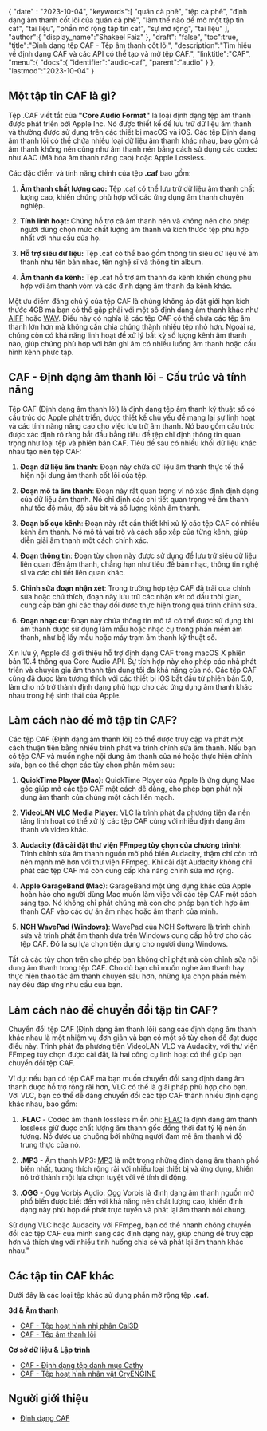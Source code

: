 {
"date" :  "2023-10-04",
   "keywords":[
"quán cà phê",
"tệp cà phê",
"định dạng âm thanh cốt lõi của quán cà phê",
"làm thế nào để mở một tập tin caf",
"tài liệu",
"phần mở rộng tập tin caf",
"sự mở rộng",
"tài liệu"
],
   "author":{
"display_name":"Shakeel Faiz"
},
"draft": "false",
"toc":true,
"title":"Định dạng tệp CAF - Tệp âm thanh cốt lõi",
   "description":"Tìm hiểu về định dạng CAF và các API có thể tạo và mở tệp CAF.",
   "linktitle":"CAF",
   "menu":{
      "docs":{
         "identifier":"audio-caf",
         "parent":"audio"
}
},
"lastmod":"2023-10-04"
}

## Một tập tin CAF là gì?

Tệp .CAF viết tắt của **"Core Audio Format"** là loại định dạng tệp âm thanh được phát triển bởi Apple Inc. Nó được thiết kế để lưu trữ dữ liệu âm thanh và thường được sử dụng trên các thiết bị macOS và iOS. Các tệp Định dạng âm thanh lõi có thể chứa nhiều loại dữ liệu âm thanh khác nhau, bao gồm cả âm thanh không nén cũng như âm thanh nén bằng cách sử dụng các codec như AAC (Mã hóa âm thanh nâng cao) hoặc Apple Lossless.

Các đặc điểm và tính năng chính của tệp **.caf** bao gồm:

1. **Âm thanh chất lượng cao:** Tệp .caf có thể lưu trữ dữ liệu âm thanh chất lượng cao, khiến chúng phù hợp với các ứng dụng âm thanh chuyên nghiệp.

2. **Tính linh hoạt:** Chúng hỗ trợ cả âm thanh nén và không nén cho phép người dùng chọn mức chất lượng âm thanh và kích thước tệp phù hợp nhất với nhu cầu của họ.

3. **Hỗ trợ siêu dữ liệu:** Tệp .caf có thể bao gồm thông tin siêu dữ liệu về âm thanh như tên bản nhạc, tên nghệ sĩ và thông tin album.

4. **Âm thanh đa kênh:** Tệp .caf hỗ trợ âm thanh đa kênh khiến chúng phù hợp với âm thanh vòm và các định dạng âm thanh đa kênh khác.

Một ưu điểm đáng chú ý của tệp CAF là chúng không áp đặt giới hạn kích thước 4GB mà bạn có thể gặp phải với một số định dạng âm thanh khác như [AIFF](/vi/audio/aiff/) hoặc [WAV](/vi/audio/wav/). Điều này có nghĩa là các tệp CAF có thể chứa các tệp âm thanh lớn hơn mà không cần chia chúng thành nhiều tệp nhỏ hơn. Ngoài ra, chúng còn có khả năng linh hoạt để xử lý bất kỳ số lượng kênh âm thanh nào, giúp chúng phù hợp với bản ghi âm có nhiều luồng âm thanh hoặc cấu hình kênh phức tạp.

## CAF - Định dạng âm thanh lõi - Cấu trúc và tính năng

Tệp CAF (Định dạng âm thanh lõi) là định dạng tệp âm thanh kỹ thuật số có cấu trúc do Apple phát triển, được thiết kế chủ yếu để mang lại sự linh hoạt và các tính năng nâng cao cho việc lưu trữ âm thanh. Nó bao gồm cấu trúc được xác định rõ ràng bắt đầu bằng tiêu đề tệp chỉ định thông tin quan trọng như loại tệp và phiên bản CAF. Tiêu đề sau có nhiều khối dữ liệu khác nhau tạo nên tệp CAF:

1. **Đoạn dữ liệu âm thanh**: Đoạn này chứa dữ liệu âm thanh thực tế thể hiện nội dung âm thanh cốt lõi của tệp.
    












2. **Đoạn mô tả âm thanh**: Đoạn này rất quan trọng vì nó xác định định dạng của dữ liệu âm thanh. Nó chỉ định các chi tiết quan trọng về âm thanh như tốc độ mẫu, độ sâu bit và số lượng kênh âm thanh.
    












3. **Đoạn bố cục kênh**: Đoạn này rất cần thiết khi xử lý các tệp CAF có nhiều kênh âm thanh. Nó mô tả vai trò và cách sắp xếp của từng kênh, giúp diễn giải âm thanh một cách chính xác.
    












4. **Đoạn thông tin**: Đoạn tùy chọn này được sử dụng để lưu trữ siêu dữ liệu liên quan đến âm thanh, chẳng hạn như tiêu đề bản nhạc, thông tin nghệ sĩ và các chi tiết liên quan khác.
    












5. **Chỉnh sửa đoạn nhận xét**: Trong trường hợp tệp CAF đã trải qua chỉnh sửa hoặc chú thích, đoạn này lưu trữ các nhận xét có dấu thời gian, cung cấp bản ghi các thay đổi được thực hiện trong quá trình chỉnh sửa.
    












6. **Đoạn nhạc cụ**: Đoạn này chứa thông tin mô tả có thể được sử dụng khi âm thanh được sử dụng làm mẫu hoặc nhạc cụ trong phần mềm âm thanh, như bộ lấy mẫu hoặc máy trạm âm thanh kỹ thuật số.
    













Xin lưu ý, Apple đã giới thiệu hỗ trợ định dạng CAF trong macOS X phiên bản 10.4 thông qua Core Audio API. Sự tích hợp này cho phép các nhà phát triển và chuyên gia âm thanh tận dụng tối đa khả năng của nó. Các tệp CAF cũng đã được làm tương thích với các thiết bị iOS bắt đầu từ phiên bản 5.0, làm cho nó trở thành định dạng phù hợp cho các ứng dụng âm thanh khác nhau trong hệ sinh thái của Apple.

## Làm cách nào để mở tập tin CAF?

Các tệp CAF (Định dạng âm thanh lõi) có thể được truy cập và phát một cách thuận tiện bằng nhiều trình phát và trình chỉnh sửa âm thanh. Nếu bạn có tệp CAF và muốn nghe nội dung âm thanh của nó hoặc thực hiện chỉnh sửa, bạn có thể chọn các tùy chọn phần mềm sau:

1. **QuickTime Player (Mac)**: QuickTime Player của Apple là ứng dụng Mac gốc giúp mở các tệp CAF một cách dễ dàng, cho phép bạn phát nội dung âm thanh của chúng một cách liền mạch.
    












2. **VideoLAN VLC Media Player**: VLC là trình phát đa phương tiện đa nền tảng linh hoạt có thể xử lý các tệp CAF cùng với nhiều định dạng âm thanh và video khác.
    












3. **Audacity (đã cài đặt thư viện FFmpeg tùy chọn của chương trình)**: Trình chỉnh sửa âm thanh nguồn mở phổ biến Audacity, thậm chí còn trở nên mạnh mẽ hơn với thư viện FFmpeg. Khi cài đặt Audacity không chỉ phát các tệp CAF mà còn cung cấp khả năng chỉnh sửa mở rộng.
    












4. **Apple GarageBand (Mac)**: GarageBand một ứng dụng khác của Apple hoàn hảo cho người dùng Mac muốn làm việc với các tệp CAF một cách sáng tạo. Nó không chỉ phát chúng mà còn cho phép bạn tích hợp âm thanh CAF vào các dự án âm nhạc hoặc âm thanh của mình.
    












5. **NCH WavePad (Windows)**: WavePad của NCH Software là trình chỉnh sửa và trình phát âm thanh dựa trên Windows cung cấp hỗ trợ cho các tệp CAF. Đó là sự lựa chọn tiện dụng cho người dùng Windows.
    













Tất cả các tùy chọn trên cho phép bạn không chỉ phát mà còn chỉnh sửa nội dung âm thanh trong tệp CAF. Cho dù bạn chỉ muốn nghe âm thanh hay thực hiện thao tác âm thanh chuyên sâu hơn, những lựa chọn phần mềm này đều đáp ứng nhu cầu của bạn.

## Làm cách nào để chuyển đổi tập tin CAF?

Chuyển đổi tệp CAF (Định dạng âm thanh lõi) sang các định dạng âm thanh khác nhau là một nhiệm vụ đơn giản và bạn có một số tùy chọn để đạt được điều này. Trình phát đa phương tiện VideoLAN VLC và Audacity, với thư viện FFmpeg tùy chọn được cài đặt, là hai công cụ linh hoạt có thể giúp bạn chuyển đổi tệp CAF.

Ví dụ: nếu bạn có tệp CAF mà bạn muốn chuyển đổi sang định dạng âm thanh được hỗ trợ rộng rãi hơn, VLC có thể là giải pháp phù hợp cho bạn. Với VLC, bạn có thể dễ dàng chuyển đổi các tệp CAF thành nhiều định dạng khác nhau, bao gồm:

1. **.FLAC** - Codec âm thanh lossless miễn phí: [FLAC](/vi/audio/flac) là định dạng âm thanh lossless giữ được chất lượng âm thanh gốc đồng thời đạt tỷ lệ nén ấn tượng. Nó được ưa chuộng bởi những người đam mê âm thanh vì độ trung thực của nó.

2. **.MP3** - Âm thanh MP3: [MP3](/vi/audio/mp3/) là một trong những định dạng âm thanh phổ biến nhất, tương thích rộng rãi với nhiều loại thiết bị và ứng dụng, khiến nó trở thành một lựa chọn tuyệt vời về tính di động.

3. **.OGG** - Ogg Vorbis Audio: [Ogg](/vi/audio/ogg/) Vorbis là định dạng âm thanh nguồn mở phổ biến được biết đến với khả năng nén chất lượng cao, khiến định dạng này phù hợp để phát trực tuyến và phát lại âm thanh nói chung.
   


Sử dụng VLC hoặc Audacity với FFmpeg, bạn có thể nhanh chóng chuyển đổi các tệp CAF của mình sang các định dạng này, giúp chúng dễ truy cập hơn và thích ứng với nhiều tình huống chia sẻ và phát lại âm thanh khác nhau."

## Các tập tin CAF khác

Dưới đây là các loại tệp khác sử dụng phần mở rộng tệp **.caf**.

**3d & Âm thanh**
- [CAF - Tệp hoạt hình nhị phân Cal3D](/vi/3d/caf-cal3d/)
- [CAF - Tệp âm thanh lõi](/vi/audio/caf/)

**Cơ sở dữ liệu & Lập trình**
- [CAF - Định dạng tệp danh mục Cathy](/vi/database/caf/)
- [CAF - Tệp hoạt hình nhân vật CryENGINE](/vi/programming/caf-cryengine/)

## Người giới thiệu
* [Định dạng CAF](https://developer.apple.com/library/archive/documentation/MusicAudio/Reference/CAFSpec/CAF_spec/CAF_spec.html)

